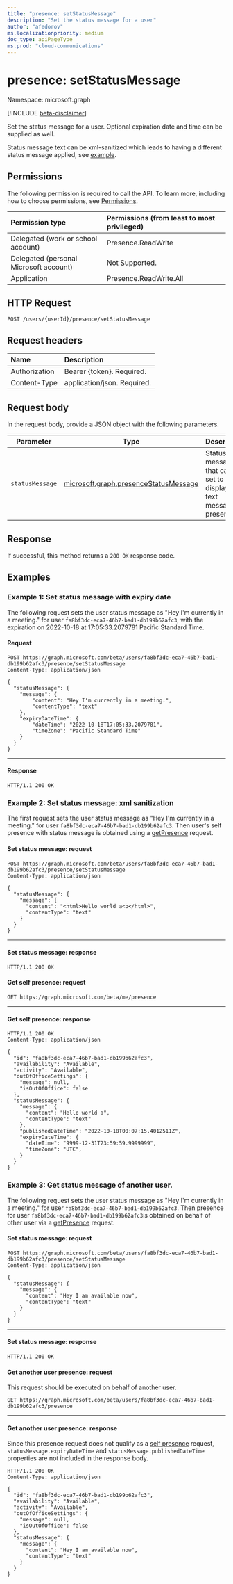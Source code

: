 ```yaml
---
title: "presence: setStatusMessage"
description: "Set the status message for a user"
author: "afedorov"
ms.localizationpriority: medium
doc_type: apiPageType
ms.prod: "cloud-communications"
---
```


# presence: setStatusMessage

Namespace: microsoft.graph

[!INCLUDE [beta-disclaimer](../../includes/beta-disclaimer.md)]

Set the status message for a user. Optional expiration date and time can be supplied as well.

Status message text can be xml-sanitized which leads to having a different status message applied, see [example](#example-2-set-status-message-xml-sanitization).

## Permissions
The following permission is required to call the API. To learn more, including how to choose permissions, see [Permissions](/graph/permissions-reference).

| Permission type                        | Permissions (from least to most privileged) |
| :------------------------------------- | :------------------------------------------ |
| Delegated (work or school account)     | Presence.ReadWrite                          |
| Delegated (personal Microsoft account) | Not Supported.                              |
| Application                            | Presence.ReadWrite.All                      |

## HTTP Request
<!-- { "blockType": "ignored" } -->
```http
POST /users/{userId}/presence/setStatusMessage
```

## Request headers
| Name          | Description                 |
| :------------ | :-------------------------- |
| Authorization | Bearer \{token\}. Required.   |
| Content-Type  | application/json. Required. |

## Request body

In the request body, provide a JSON object with the following parameters.

| Parameter       | Type            |  Description                                 |
| --------------- | --------------- |------------------------------------------- |
| `statusMessage` | [microsoft.graph.presenceStatusMessage](../resources/presenceStatusMessage.md) | Status message that can be set to display a text message in presence. |

## Response
If successful, this method returns a `200 OK` response code.

## Examples

### Example 1: Set status message with expiry date

The following request sets the user status message as "Hey I'm currently in a meeting." for user `fa8bf3dc-eca7-46b7-bad1-db199b62afc3`, with the expiration on 2022-10-18 at 17:05:33.2079781 Pacific Standard Time.

#### Request

<!-- {
  "blockType": "request",
  "name": "setstatusmessage"
}-->

```msgraph-interactive
POST https://graph.microsoft.com/beta/users/fa8bf3dc-eca7-46b7-bad1-db199b62afc3/presence/setStatusMessage
Content-Type: application/json

{
  "statusMessage": {
    "message": {
        "content": "Hey I'm currently in a meeting.",
        "contentType": "text"
    },
    "expiryDateTime": {
        "dateTime": "2022-10-18T17:05:33.2079781",
        "timeZone": "Pacific Standard Time"
    }
  }
}
```

---

#### Response

<!-- {
  "blockType": "response",
  "name": "setstatusmessage",
  "truncated": true
} -->
```http
HTTP/1.1 200 OK
```

### Example 2: Set status message: xml sanitization

The first request sets the user status message as "Hey I'm currently in a meeting." for user `fa8bf3dc-eca7-46b7-bad1-db199b62afc3`. Then user's self presence with status message is obtained using a [getPresence](presence-get.md) request.

#### Set status message: request

<!-- {
  "blockType": "request",
  "name": "setstatusmessage-xml-sanitization"
}-->
```msgraph-interactive
POST https://graph.microsoft.com/beta/users/fa8bf3dc-eca7-46b7-bad1-db199b62afc3/presence/setStatusMessage
Content-Type: application/json

{
  "statusMessage": {
    "message": {
      "content": "<html>Hello world a<b</html>",
      "contentType": "text"
    }
  }
}
```

---

#### Set status message: response

<!-- {
  "blockType": "response",
  "name": "setstatusmessage-xml-sanitization",
  "truncated": true
} -->
```http
HTTP/1.1 200 OK
```

#### Get self presence: request

<!-- {
  "blockType": "request",
  "name": "setstatusmessage-xml-sanitization-get-me-presence"
}-->
```msgraph-interactive
GET https://graph.microsoft.com/beta/me/presence
```

---

#### Get self presence: response

<!-- {
  "blockType": "response",
  "name": "setstatusmessage-xml-sanitization-get-me-presence",
  "@odata.type": "microsoft.graph.presence",
  "truncated":"true"
} -->
```http
HTTP/1.1 200 OK
Content-Type: application/json

{
  "id": "fa8bf3dc-eca7-46b7-bad1-db199b62afc3",
  "availability": "Available",
  "activity": "Available",
  "outOfOfficeSettings": {
    "message": null,
    "isOutOfOffice": false
  },
  "statusMessage": {
    "message": {
      "content": "Hello world a",
      "contentType": "text"
    },
    "publishedDateTime": "2022-10-18T00:07:15.4012511Z",
    "expiryDateTime": {
      "dateTime": "9999-12-31T23:59:59.9999999",
      "timeZone": "UTC",
    }
  }
}
```

### Example 3: Get status message of another user.

The following request sets the user status message as "Hey I'm currently in a meeting." for user `fa8bf3dc-eca7-46b7-bad1-db199b62afc3`. Then presence for user `fa8bf3dc-eca7-46b7-bad1-db199b62afc3`is obtained on behalf of other user via a [getPresence](presence-get.md) request.

#### Set status message: request

<!-- {
  "blockType": "request",
  "name": "setstatusmessage-another-user"
}-->
```msgraph-interactive
POST https://graph.microsoft.com/beta/users/fa8bf3dc-eca7-46b7-bad1-db199b62afc3/presence/setStatusMessage
Content-Type: application/json

{
  "statusMessage": {
    "message": {
      "content": "Hey I am available now",
      "contentType": "text"
    }
  }
}
```

---

#### Set status message: response

<!-- {
  "blockType": "response",
  "name": "setstatusmessage-another-user",
  "truncated": true
} -->
```http
HTTP/1.1 200 OK
```

#### Get another user presence: request
This request should be executed on behalf of another user.

<!-- {
  "blockType": "request",
  "name": "setstatusmessage-another-user-get-presence"
}-->
```msgraph-interactive
GET https://graph.microsoft.com/beta/users/fa8bf3dc-eca7-46b7-bad1-db199b62afc3/presence
```

---

#### Get another user presence: response
Since this presence request does not qualify as a [self presence](presence-get.md#example-1-get-your-own-presence-information) request, `statusMessage.expiryDateTime` and `statusMessage.publishedDateTime` properties are not included in the response body.

<!-- {
  "blockType": "response",
  "name": "setstatusmessage-another-user-get-presence",
  "@odata.type": "microsoft.graph.presence",
  "truncated":"true"
} -->
```http
HTTP/1.1 200 OK
Content-Type: application/json

{
  "id": "fa8bf3dc-eca7-46b7-bad1-db199b62afc3",
  "availability": "Available",
  "activity": "Available",
  "outOfOfficeSettings": {
    "message": null,
    "isOutOfOffice": false
  },
  "statusMessage": {
    "message": {
      "content": "Hey I am available now",
      "contentType": "text"
    }
  }
}
```